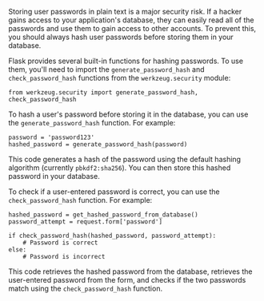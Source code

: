 Storing user passwords in plain text is a major security risk. If a hacker gains access to your application's database, they can easily read all of the passwords and use them to gain access to other accounts. To prevent this, you should always hash user passwords before storing them in your database.

Flask provides several built-in functions for hashing passwords. To use them, you'll need to import the `generate_password_hash` and `check_password_hash` functions from the `werkzeug.security` module:

```
from werkzeug.security import generate_password_hash, check_password_hash
```
To hash a user's password before storing it in the database, you can use the `generate_password_hash` function. For example:

```
password = 'password123'
hashed_password = generate_password_hash(password)
```
This code generates a hash of the password using the default hashing algorithm (currently `pbkdf2:sha256`). You can then store this hashed password in your database.

To check if a user-entered password is correct, you can use the `check_password_hash` function. For example:

```
hashed_password = get_hashed_password_from_database()
password_attempt = request.form['password']

if check_password_hash(hashed_password, password_attempt):
    # Password is correct
else:
    # Password is incorrect
```
This code retrieves the hashed password from the database, retrieves the user-entered password from the form, and checks if the two passwords match using the `check_password_hash` function.

